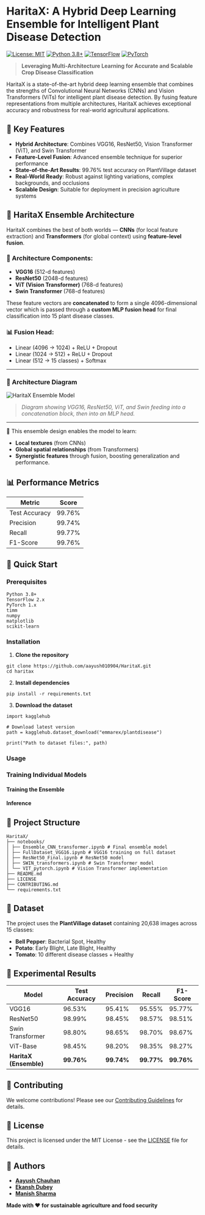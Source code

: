 
# HaritaX: A Hybrid Deep Learning Ensemble for Intelligent Plant Disease Detection

[![License: MIT](https://img.shields.io/badge/License-MIT-yellow.svg)](https://opensource.org/licenses/MIT)
[![Python 3.8+](https://img.shields.io/badge/python-3.8+-blue.svg)](https://www.python.org/downloads/)
[![TensorFlow](https://img.shields.io/badge/TensorFlow-2.x-orange.svg)](https://tensorflow.org/)
[![PyTorch](https://img.shields.io/badge/PyTorch-1.x-red.svg)](https://pytorch.org/)

> **Leveraging Multi-Architecture Learning for Accurate and Scalable Crop Disease Classification**

HaritaX is a state-of-the-art hybrid deep learning ensemble that combines the strengths of Convolutional Neural Networks (CNNs) and Vision Transformers (ViTs) for intelligent plant disease detection. By fusing feature representations from multiple architectures, HaritaX achieves exceptional accuracy and robustness for real-world agricultural applications.

## 🌟 Key Features

- **Hybrid Architecture**: Combines VGG16, ResNet50, Vision Transformer (ViT), and Swin Transformer
- **Feature-Level Fusion**: Advanced ensemble technique for superior performance
- **State-of-the-Art Results**: 99.76% test accuracy on PlantVillage dataset
- **Real-World Ready**: Robust against lighting variations, complex backgrounds, and occlusions
- **Scalable Design**: Suitable for deployment in precision agriculture systems
  
## 🧠 HaritaX Ensemble Architecture

HaritaX combines the best of both worlds — **CNNs** (for local feature extraction) and **Transformers** (for global context) using **feature-level fusion**.

### 🔧 Architecture Components:
- **VGG16** (512-d features)
- **ResNet50** (2048-d features)
- **ViT (Vision Transformer)** (768-d features)
- **Swin Transformer** (768-d features)

These feature vectors are **concatenated** to form a single 4096-dimensional vector which is passed through a **custom MLP fusion head** for final classification into 15 plant disease classes.

### 📊 Fusion Head:
- Linear (4096 → 1024) + ReLU + Dropout
- Linear (1024 → 512) + ReLU + Dropout
- Linear (512 → 15 classes) + Softmax

---

### 📸 Architecture Diagram

![HaritaX Ensemble Model](Model_architecture.png)

> *Diagram showing VGG16, ResNet50, ViT, and Swin feeding into a concatenation block, then into an MLP head.*

---

📌 This ensemble design enables the model to learn:
- **Local textures** (from CNNs)
- **Global spatial relationships** (from Transformers)
- **Synergistic features** through fusion, boosting generalization and performance.


## 📊 Performance Metrics

| Metric | Score |
|--------|-------|
| Test Accuracy | 99.76% |
| Precision | 99.74% |
| Recall | 99.77% |
| F1-Score | 99.76% |

## 🚀 Quick Start

### Prerequisites

```
Python 3.8+
TensorFlow 2.x
PyTorch 1.x
timm
numpy
matplotlib
scikit-learn
```

### Installation

1. **Clone the repository**
```
git clone https://github.com/aayush010904/HaritaX.git
cd haritax
```

2. **Install dependencies**
```
pip install -r requirements.txt
```

3. **Download the dataset**
```
import kagglehub

# Download latest version
path = kagglehub.dataset_download("emmarex/plantdisease")

print("Path to dataset files:", path)
```

### Usage
### Training Individual Models

#### Training the Ensemble


#### Inference



## 📁 Project Structure

```
HaritaX/
├── notebooks/
│ ├── Ensemble_CNN_transformer.ipynb # Final ensemble model
│ ├── FullDataset_VGG16.ipynb # VGG16 training on full dataset
│ ├── ResNet50_Final.ipynb # ResNet50 model
│ ├── SWIN_transformers.ipynb # Swin Transformer model
│ └── VIT_pytorch.ipynb # Vision Transformer implementation
├── README.md
├── LICENSE
├── CONTRIBUTING.md
└── requirements.txt
```

## 🔬 Dataset

The project uses the **PlantVillage dataset** containing 20,638 images across 15 classes:

- **Bell Pepper**: Bacterial Spot, Healthy
- **Potato**: Early Blight, Late Blight, Healthy  
- **Tomato**: 10 different disease classes + Healthy

## 🧪 Experimental Results

| Model | Test Accuracy | Precision | Recall | F1-Score |
|-------|---------------|-----------|--------|----------|
| VGG16 | 96.53% | 95.41% | 95.55% | 95.77% |
| ResNet50 | 98.99% | 98.45% | 98.57% | 98.51% |
| Swin Transformer | 98.80% | 98.65% | 98.70% | 98.67% |
| ViT-Base | 98.45% | 98.20% | 98.35% | 98.27% |
| **HaritaX (Ensemble)** | **99.76%** | **99.74%** | **99.77%** | **99.76%** |

## 🤝 Contributing

We welcome contributions! Please see our [Contributing Guidelines](CONTRIBUTING.md) for details.

## 📄 License

This project is licensed under the MIT License - see the [LICENSE](LICENSE) file for details.

## 👥 Authors

- [**Aayush Chauhan**](https://github.com/aayush010904)
- [**Ekansh Dubey**](https://github.com/ekansh-exe)  
- [**Manish Sharma**](https://github.com/Manishcicada)


**Made with ❤️ for sustainable agriculture and food security**


